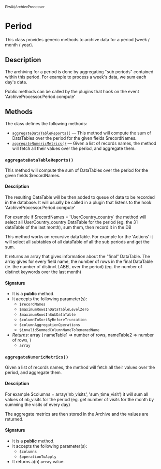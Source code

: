 <small>Piwik\ArchiveProcessor</small>

Period
======

This class provides generic methods to archive data for a period (week / month / year).

Description
-----------

The archiving for a period is done by aggregating &quot;sub periods&quot; contained within this period.
For example to process a week&#039;s data, we sum each day&#039;s data.

Public methods can be called by the plugins that hook on the event &#039;ArchiveProcessor.Period.compute&#039;


Methods
-------

The class defines the following methods:

- [`aggregateDataTableReports()`](#aggregateDataTableReports) &mdash; This method will compute the sum of DataTables over the period for the given fields $recordNames.
- [`aggregateNumericMetrics()`](#aggregateNumericMetrics) &mdash; Given a list of records names, the method will fetch all their values over the period, and aggregate them.

### `aggregateDataTableReports()` <a name="aggregateDataTableReports"></a>

This method will compute the sum of DataTables over the period for the given fields $recordNames.

#### Description

The resulting DataTable will be then added to queue of data to be recorded in the database.
It will usually be called in a plugin that listens to the hook &#039;ArchiveProcessor.Period.compute&#039;

For example if $recordNames = &#039;UserCountry_country&#039; the method will select all UserCountry_country DataTable for the period
(eg. the 31 dataTable of the last month), sum them, then record it in the DB


This method works on recursive dataTable. For example for the &#039;Actions&#039; it will select all subtables of all dataTable of all the sub periods
 and get the sum.

It returns an array that gives information about the &quot;final&quot; DataTable. The array gives for every field name, the number of rows in the
 final DataTable (ie. the number of distinct LABEL over the period) (eg. the number of distinct keywords over the last month)

#### Signature

- It is a **public** method.
- It accepts the following parameter(s):
    - `$recordNames`
    - `$maximumRowsInDataTableLevelZero`
    - `$maximumRowsInSubDataTable`
    - `$columnToSortByBeforeTruncation`
    - `$columnAggregationOperations`
    - `$invalidSummedColumnNameToRenamedName`
- _Returns:_ array ( nameTable1 =&gt; number of rows, nameTable2 =&gt; number of rows, )
    - `array`

### `aggregateNumericMetrics()` <a name="aggregateNumericMetrics"></a>

Given a list of records names, the method will fetch all their values over the period, and aggregate them.

#### Description

For example $columns = array(&#039;nb_visits&#039;, &#039;sum_time_visit&#039;)
 it will sum all values of nb_visits for the period (eg. get number of visits for the month by summing the visits of every day)

The aggregate metrics are then stored in the Archive and the values are returned.

#### Signature

- It is a **public** method.
- It accepts the following parameter(s):
    - `$columns`
    - `$operationToApply`
- It returns a(n) `array` value.

